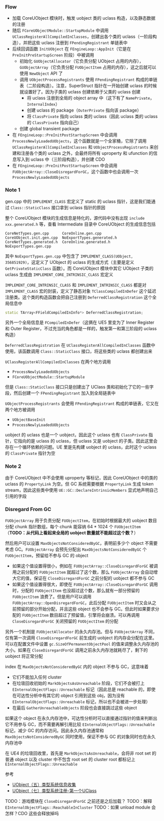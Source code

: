 ### Flow
* 加载 CoreUObject 模块时，触发 uobject 类的 uclass  构造，以及静态数据的注册
* 随后 `FCoreUObjectModule::StartupModule` 中调用 `UClassRegisterAllCompiledInClasses`，创建出各个类的 uclass（一阶段构造），并把这些 uclass 注册到 `FPendingRegistrant` 单链表中
* 后续回调函数 `InitUObject` 在 `FEngineLoop::AppInit`（它是在 `PreInitPreStartupScreen` 阶段）中被调用
	* 初始化 `GUObjectAllocator`（它负责分配 UObject 占用的内存），`GUObjectArray`（它负责分配 `FUObjectItem` 占用的内存），这之后就可以使用 `NewObject` API 了
	* 调用 `UObjectProcessRegistrants` 使用 `FPendingRegistrant` 构成的单链表（二阶段构造）。注意，SuperStruct 指针在一开始创建 uclass 的时候就设置好了。因为子类的 uclass 创建依赖于父类的 uclass 创建
		* 将 uclass 注册到全局的 object array 中（这下有了 `NamePrivate`，`InternalIndex`）
		* 创建 uclass 的 package（`OuterPrivate` 指向该 package）
		* 将 `ClassPrivate` 指向 uclass 类的 uclass（因此 uclass 类的 uclass 的 `ClassPrivate` 指向自己）
	* 创建 global transient package
* 在 `FEngineLoop::PreInitPostStartupScreen` 中会调用 `ProcessNewlyLoadedUObjects`，这个函数就是一个全家桶，它除了调用 `UClassRegisterAllCompiledInClasses` 和 `UObjectProcessRegistrants` 来创建和注册各个类的 uclass 之外，会最终将所有 uproperty 和 ufunction 的信息写入到 uclass 中（三阶段构造），并创建 CDO
* 在 `FEngineLoop::PreInitPostStartupScreen` 中会调用 `FUObjectArray::CloseDisregardForGC`，这个函数中也会调用一次 `ProcessNewlyLoadedUObjects`
### Note 1
gen.cpp 中的 `IMPLEMENT_CLASS` 宏定义了 static 的 uclass 指针，这是我们能通过 `Class::StaticClass` 接口拿到 uclass 指针的原因

整个 CoreUObject 模块的生成信息是特化的，源代码中没有出现 `include xxx.generated.h` 等，查看 Intermediate 目录中 CoreUObject 的生成信息包括
```
CoreNetTypes.gen.cpp      CoreOnline.gen.cpp      CoreUObject.init.gen.cpp  NoExportTypes.generated.h
CoreNetTypes.generated.h  CoreOnline.generated.h  NoExportTypes.gen.cpp 
```
其中 `NoExportTypes.gen.cpp` 中包含了  `IMPLEMENT_CLASS(UObject, 356851929)`，这定义了 UObject 的 uclass 的生成方式（主要是定义 `GetPrivateStaticClass` 函数）。而 CoreUObject 模块中其它 UObject 子类的 uclass 生成由 `IMPLEMENT_CORE_INTRINSIC_CLASS` 宏定义 

`IMPLEMENT_CORE_INTRINSIC_CLASS` 和 `IMPLEMENT_INTRINSIC_CLASS` 都是对 `IMPLEMENT_CLASS` 宏的封装，定义了静态对象 `TClassCompiledInDefer` 这个延迟注册类。这个类的构造函数会把自己注册到 `DeferredClassRegistration` 这个全局信息中
```c++
static TArray<FFieldCompiledInInfo*> DeferredClassRegistration;
```
 另外一个全局信息是 `FCompiledInDefer`（这俩在 UE5 里变为了 Inner Register 和 Outer Register，不过充当的角色都是一样的，触发第一和第三阶段的 uclass 构造）

`DeferredClassRegistration` 在 `UClassRegisterAllCompiledInClasses` 函数中使用，该函数调用 `Class::StaticClass` 接口，将这些类的 uclass 都创建出来

`UClassRegisterAllCompiledInClasses` 在两个地方调用
* `ProcessNewlyLoadedUObjects`
* `FCoreUObjectModule::StartupModule`

但是 `Class::StaticClass` 接口只是创建出了 UClass 类和初始化了它的一些字段，然后创建一个 `FPendingRegistrant` 加入到全局链表中

`UObjectProcessRegistrants` 会使用 `FPendingRegistrant` 构成的单链表，它又在两个地方被调用
* `UObjectBaseInit`
* `ProcessNewlyLoadedUObjects`

uobject 的 uclass 也是一个 uobject，因此这个 uclass 也有 `ClassPrivate` 指针，它指向的是 uclass 的 uclass，但 uclass 又是 uobject 的子类。因此这里会存在一个循环依赖的问题。UE 里是先构建 uobject 的 uclass，此时这个 uclass 的 `ClassPrivate` 指针为空
### Note 2
由于 CoreUObject 中不会使用 uproperty 等标记，因此 CoreUObject 中的类的 uclass 的 `PropertyLink` 为空。但 GC 系统需要根据 `PropertyLink` 生成 token stream，因此这些类中使用 `UE::GC::DeclareIntrinsicMembers` 显式地声明自己引用的字段
### Disregard From GC
`FUObjectArray` 用于负责分配 `FUObjectItem`，在初始时根据最大的 uobject 数目分配 chunk 指针数组，每个 chunk 能容纳 64 * 1024 个 `FUObjectItem`（**TODO：从代码上看起来全局的 uobject 数量就不能超过这个数？**）

然后用户可以设置 `MaxObjectsNotConsideredByGC`，表明前多少个 object 不需要考虑 GC。`FUObjectArray` 会预先分配出 `MaxObjectsNotConsideredByGC` 个 `FUObjectItem`，预留给不参与 GC 的 object
* 如果这个值设置得很小，例如在 `FUObjectArray::CloseDisregardForGC` 被调用之前分配的 `FUObjectItem` 就超过了这个数，那么 `FUObjectArray` 会自动增大它的值，保证在 `CloseDisregardForGC` 之前分配的 uobject 都不参与 GC
* 如果这个值设置得很大，即使在 `FUObjectArray::CloseDisregardForGC` 调用时，分配的 `FUObjectItem` 也没超过这个数，那么就有一部分预留的 `FUObjectItem` 浪费了。但是用户可以调用 `FUObjectArray::OpenDisregardForGC`，此后分配 `FUObjectItem` 时又会从之前预留的部分开始分配，并且这些 object 也不会参与 GC。但此时如果要求分配的 `FUObjectItem` 数目超过了预留值，引擎将会崩溃。可以再调用 `CloseDisregardForGC` 关闭预留的 `FUObjectItem` 的分配

另外一个机制是 `FUObjectAllocator` 的永久内存池。但与 `FUObjectArray` 不同，仅有第一次调用 `CloseDisregardForGC` 前生成的 uobject 的内存会分配在这里。可以在配置文件中设置 `gc.SizeOfPermanentObjectPool` 的值来调整永久内存池的大小。如果在 `CloseDisregardForGC` 调用之前永久内存池就耗尽了，剩下的 uobject 将正常分配

index 在 `MaxObjectsNotConsideredByGC` 内的 object 不参与 GC，这意味着
* 它们不能加入任何 cluster
* 在垃圾回收初始的 `MarkObjectsAsUnreachable` 阶段，它们不会被打上 `EInternalObjectFlags::Unreachable` 标记（因此总是 reachable 的，即使在可达性分析中有其它的 object 引用到这些 obj，因为没有 `EInternalObjectFlags::Unreachable` 标记，所以也不会被进一步处理）
* 在最后 `GatherUnreachableObjects` 阶段也会直接跳过这些 object

如果这个 object 在永久内存池中，可达性分析时可以直接通过指针的值来判断出它不用参与 GC，而不需要再解引用比较 `EInternalObjectFlags::Unreachable` 标记，减少 GC 的内存访问。因此永久内存池通常和 `MaxObjectsNotConsideredByGC` 同时使用，保证不参与 GC 的对象同时也在永久内存池中

在 UE4 的垃圾回收里，首先是 `MarkObjectsAsUnreachable`，会将非 root set 的普通 object 以及 cluster 中不包含 root set 的 cluster root 都标记上 `EInternalObjectFlags::Unreachable`

参考
* [UObject（五）类型系统信息收集](https://zhuanlan.zhihu.com/p/26019216)
* [UObject（七）类型系统注册-第一个UClass](https://zhuanlan.zhihu.com/p/57005310)


TODO：游戏模块在 `CloseDisregardForGC` 之前还是之后加载？
TODO：解释 `EInternalObjectFlags::ReachableInCluster`
TODO：如果 unload module 会怎样？CDO 这些会释放掉吗
